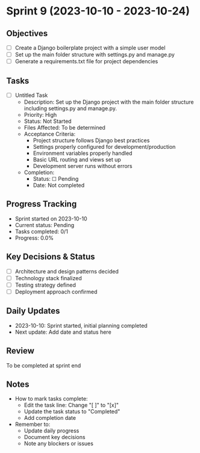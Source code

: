 # Sprint 9 (2023-10-10 - 2023-10-24)

## Objectives

- [ ] Create a Django boilerplate project with a simple user model
- [ ] Set up the main folder structure with settings.py and manage.py
- [ ] Generate a requirements.txt file for project dependencies

## Tasks

- [ ] Untitled Task
  - Description: Set up the Django project with the main folder structure including settings.py and manage.py.
  - Priority: High
  - Status: Not Started
  - Files Affected:
    To be determined
  - Acceptance Criteria:
    - Project structure follows Django best practices
    - Settings properly configured for development/production
    - Environment variables properly handled
    - Basic URL routing and views set up
    - Development server runs without errors
  - Completion:
    - Status: ☐ Pending
    - Date: Not completed

## Progress Tracking

- Sprint started on 2023-10-10
- Current status: Pending
- Tasks completed: 0/1
- Progress: 0.0%

## Key Decisions & Status

- [ ] Architecture and design patterns decided
- [ ] Technology stack finalized
- [ ] Testing strategy defined
- [ ] Deployment approach confirmed

## Daily Updates

- 2023-10-10: Sprint started, initial planning completed
- Next update: Add date and status here

## Review

To be completed at sprint end

## Notes

- How to mark tasks complete:
  - Edit the task line: Change "[ ]" to "[x]"
  - Update the task status to "Completed"
  - Add completion date
- Remember to:
  - Update daily progress
  - Document key decisions
  - Note any blockers or issues
